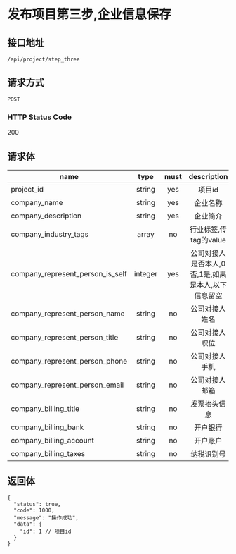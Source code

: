 # 发布项目第三步,企业信息保存

## 接口地址

`/api/project/step_three`

## 请求方式

`POST`

### HTTP Status Code

200

## 请求体

| name     | type     | must     | description |
|----------|:--------:|:--------:|:--------:|
| project_id | string   | yes | 项目id |
| company_name | string   | yes | 企业名称 |
| company_description     | string   | yes      | 企业简介 |
| company_industry_tags | array | no       | 行业标签,传tag的value | 
| company_represent_person_is_self  | integer    | yes        | 公司对接人是否本人,0否,1是,如果是本人,以下信息留空 |
| company_represent_person_name  | string    | no        | 公司对接人姓名 |
| company_represent_person_title  | string    | no        | 公司对接人职位 |
| company_represent_person_phone  | string    | no        | 公司对接人手机 |
| company_represent_person_email  | string    | no        | 公司对接人邮箱 |
| company_billing_title  | string    | no        | 发票抬头信息 |
| company_billing_bank  | string    | no        | 开户银行 |
| company_billing_account  | string    | no        | 开户账户 |
| company_billing_taxes  | string    | no        | 纳税识别号 |

## 返回体

```json5
{
  "status": true,
  "code": 1000,
  "message": "操作成功",
  "data": {
    "id": 1 // 项目id
  }
}
``` 
